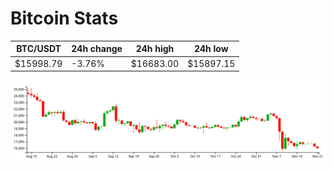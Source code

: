 # Bitcoin Stats

BTC/USDT|24h change|24h high|24h low|
|---|---|---|---|
|$15998.79|-3.76%|$16683.00|$15897.15|

<img src="./chart.svg">
